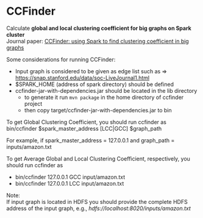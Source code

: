 <H1>CCFinder</H1>
Calculate <b>global and local clustering coefficient for big graphs on Spark cluster</b> <br>
Journal paper: <a href="https://link.springer.com/epdf/10.1007/s11227-017-2040-8?author_access_token=TW4a-7JzCf89bJoDZUNMSve4RwlQNchNByi7wbcMAY6ErF9saB9cMGINzlgrVkntVxlqO8jdZ0Nkgfb_taNvC-uz--I-uXUcYtI5bthNGSzV4E1WR7_7fyLlnmRcm7A-5BhDs9qIpIcoUKMsiODygw%3D%3D">CCFinder: using Spark to find clustering coefficient in big graphs</a>


Some considerations for running CCFinder: <br>
- Input graph is considered to be given as edge list such as => https://snap.stanford.edu/data/soc-LiveJournal1.html
- $SPARK_HOME (address of spark directory) should be defined <br>
- ccfinder-jar-with-dependencies.jar should be located in the lib directory
  - to generate it run `mvn package` in the home directory of ccfinder project
  - then copy target/ccfinder-jar-with-dependencies.jar to bin


To get Global Clustering Coefficient, you should run ccfinder as <br>
bin/ccfinder $spark_master_address [LCC|GCC] $graph_path

For example, if spark_master_address = 127.0.0.1 and graph_path = inputs/amazon.txt

To get Average Global and Local Clustering Coefficient, respectively, you should run ccfinder as <br>
  - bin/ccfinder 127.0.0.1 GCC input/amazon.txt
  - bin/ccfinder 127.0.0.1 LCC input/amazon.txt


Note: <br>
If input graph is located in HDFS you should provide the complete HDFS address of the input graph, e.g., <i>
hdfs://localhost:8020/inputs/amazon.txt </i>
